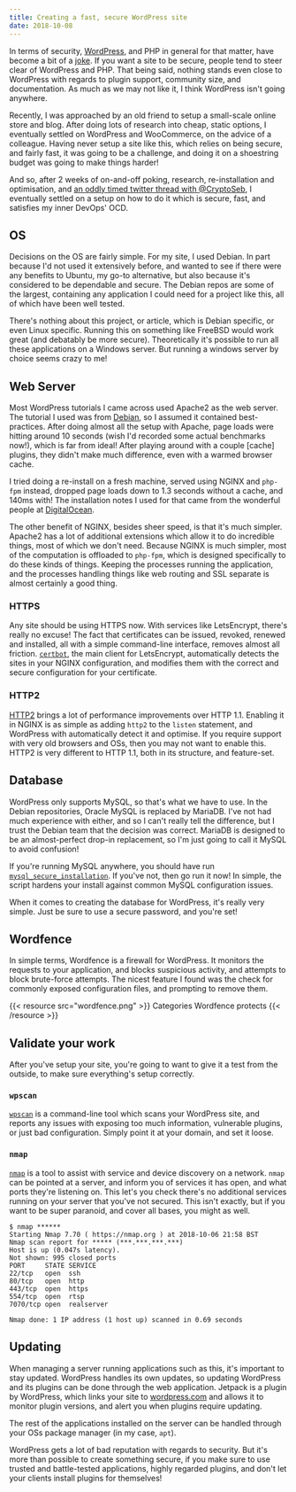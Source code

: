 ```yaml
---
title: Creating a fast, secure WordPress site
date: 2018-10-08
---
```


In terms of security, [WordPress](https://wordpress.org), and PHP in general for that matter, have become a bit of a [joke](https://eev.ee/blog/2012/04/09/php-a-fractal-of-bad-design/). If you want a site to be secure, people tend to steer clear of WordPress and PHP. That being said, nothing stands even close to WordPress with regards to plugin support, community size, and documentation. As much as we may not like it, I think WordPress isn't going anywhere.

Recently, I was approached by an old friend to setup a small-scale online store and blog. After doing lots of research into cheap, static options, I eventually settled on WordPress and WooCommerce, on the advice of a colleague. Having never setup a site like this, which relies on being secure, and fairly fast, it was going to be a challenge, and doing it on a shoestring budget was going to make things harder!

And so, after 2 weeks of on-and-off poking, research, re-installation and optimisation, and [an oddly timed twitter thread with @CryptoSeb](https://twitter.com/CryptoSeb/status/1035611479800721408), I eventually settled on a setup on how to do it which is secure, fast, and satisfies my inner DevOps' OCD.

## OS

Decisions on the OS are fairly simple. For my site, I used Debian. In part because I'd not used it extensively before, and wanted to see if there were any benefits to Ubuntu, my go-to alternative, but also because it's considered to be dependable and secure. The Debian repos are some of the largest, containing any application I could need for a project like this, all of which have been well tested.

There's nothing about this project, or article, which is Debian specific, or even Linux specific. Running this on something like FreeBSD would work great (and debatably be more secure). Theoretically it's possible to run all these applications on a Windows server. But running a windows server by choice seems crazy to me!

## Web Server

Most WordPress tutorials I came across used Apache2 as the web server. The tutorial I used was from [Debian](https://wiki.debian.org/WordPress), so I assumed it contained best-practices. After doing almost all the setup with Apache, page loads were hitting around 10 seconds (wish I'd recorded some actual benchmarks now!), which is far from ideal! After playing around with a couple [cache] plugins, they didn't make much difference, even with a warmed browser cache.

I tried doing a re-install on a fresh machine, served using NGINX and `php-fpm` instead, dropped page loads down to 1.3 seconds without a cache, and 140ms with! The installation notes I used for that came from the wonderful people at [DigitalOcean](https://www.digitalocean.com/community/tutorials/how-to-install-wordpress-with-lemp-on-debian-9).

The other benefit of NGINX, besides sheer speed, is that it's much simpler. Apache2 has a lot of additional extensions which allow it to do incredible things, most of which we don't need. Because NGINX is much simpler, most of the computation is offloaded to `php-fpm`, which is designed specifically to do these kinds of things. Keeping the processes running the application, and the processes handling things like web routing and SSL separate is almost certainly a good thing.

### HTTPS

Any site should be using HTTPS now. With services like LetsEncrypt, there's really no excuse! The fact that certificates can be issued, revoked, renewed and installed, all with a simple command-line interface, removes almost all friction. [`certbot`](https://certbot.eff.org/), the main client for LetsEncrypt, automatically detects the sites in your NGINX configuration, and modifies them with the correct and secure configuration for your certificate.

### HTTP2

[HTTP2](https://http2.github.io/) brings a lot of performance improvements over HTTP 1.1. Enabling it in NGINX is as simple as adding `http2` to the `listen` statement, and WordPress with automatically detect it and optimise. If you require support with very old browsers and OSs, then you may not want to enable this. HTTP2 is very different to HTTP 1.1, both in its structure, and feature-set.

## Database

WordPress only supports MySQL, so that's what we have to use. In the Debian repositories, Oracle MySQL is replaced by MariaDB. I've not had much experience with either, and so I can't really tell the difference, but I trust the Debian team that the decision was correct. MariaDB is designed to be an almost-perfect drop-in replacement, so I'm just going to call it MySQL to avoid confusion!

If you're running MySQL anywhere, you should have run [`mysql_secure_installation`](https://dev.mysql.com/doc/refman/8.0/en/mysql-secure-installation.html). If you've not, then go run it now! In simple, the script hardens your install against common MySQL configuration issues.

When it comes to creating the database for WordPress, it's really very simple. Just be sure to use a secure password, and you're set!

## Wordfence

In simple terms, Wordfence is a firewall for WordPress. It monitors the requests to your application, and blocks suspicious activity, and attempts to block brute-force attempts. The nicest feature I found was the check for commonly exposed configuration files, and prompting to remove them.

{{< resource src="wordfence.png" >}}
Categories Wordfence protects
{{< /resource >}}


## Validate your work

After you've setup your site, you're going to want to give it a test from the outside, to make sure everything's setup correctly.

### `wpscan`

[`wpscan`](https://wpscan.org/) is a command-line tool which scans your WordPress site, and reports any issues with exposing too much information, vulnerable plugins, or just bad configuration. Simply point it at your domain, and set it loose.

### `nmap`

[`nmap`](https://nmap.org/) is a tool to assist with service and device discovery on a network. `nmap` can be pointed at a server, and inform you of services it has open, and what ports they're listening on. This let's you check there's no additional services running on your server that you've not secured. This isn't exactly, but if you want to be super paranoid, and cover all bases, you might as well.

```
$ nmap ******
Starting Nmap 7.70 ( https://nmap.org ) at 2018-10-06 21:58 BST
Nmap scan report for ***** (***.***.***.***)
Host is up (0.047s latency).
Not shown: 995 closed ports
PORT     STATE SERVICE
22/tcp   open  ssh
80/tcp   open  http
443/tcp  open  https
554/tcp  open  rtsp
7070/tcp open  realserver

Nmap done: 1 IP address (1 host up) scanned in 0.69 seconds
```

## Updating

When managing a server running applications such as this, it's important to stay updated. WordPress handles its own updates, so updating WordPress and its plugins can be done through the web application. Jetpack is a plugin by WordPress, which links your site to [wordpress.com](https://wordpress.com) and allows it to monitor plugin versions, and alert you when plugins require updating.

The rest of the applications installed on the server can be handled through your OSs package manager (in my case, `apt`).

WordPress gets a lot of bad reputation with regards to security. But it's more than possible to create something secure, if you make sure to use trusted and battle-tested applications, highly regarded plugins, and don't let your clients install plugins for themselves!
